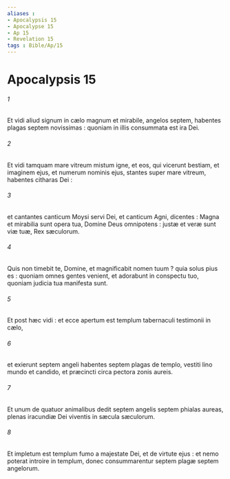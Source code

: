 ```yaml
---
aliases : 
- Apocalypsis 15
- Apocalypse 15
- Ap 15
- Revelation 15
tags : Bible/Ap/15
---
```


# Apocalypsis 15

###### 1
Et vidi aliud signum in cælo magnum et mirabile, angelos septem, habentes plagas septem novissimas : quoniam in illis consummata est ira Dei.
###### 2
Et vidi tamquam mare vitreum mistum igne, et eos, qui vicerunt bestiam, et imaginem ejus, et numerum nominis ejus, stantes super mare vitreum, habentes citharas Dei :
###### 3
et cantantes canticum Moysi servi Dei, et canticum Agni, dicentes : Magna et mirabilia sunt opera tua, Domine Deus omnipotens : justæ et veræ sunt viæ tuæ, Rex sæculorum.
###### 4
Quis non timebit te, Domine, et magnificabit nomen tuum ? quia solus pius es : quoniam omnes gentes venient, et adorabunt in conspectu tuo, quoniam judicia tua manifesta sunt.
###### 5
Et post hæc vidi : et ecce apertum est templum tabernaculi testimonii in cælo,
###### 6
et exierunt septem angeli habentes septem plagas de templo, vestiti lino mundo et candido, et præcincti circa pectora zonis aureis.
###### 7
Et unum de quatuor animalibus dedit septem angelis septem phialas aureas, plenas iracundiæ Dei viventis in sæcula sæculorum.
###### 8
Et impletum est templum fumo a majestate Dei, et de virtute ejus : et nemo poterat introire in templum, donec consummarentur septem plagæ septem angelorum.
